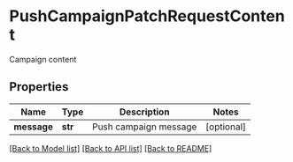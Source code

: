# PushCampaignPatchRequestContent

Campaign content
## Properties
Name | Type | Description | Notes
------------ | ------------- | ------------- | -------------
**message** | **str** | Push campaign message | [optional] 

[[Back to Model list]](../README.md#documentation-for-models) [[Back to API list]](../README.md#documentation-for-api-endpoints) [[Back to README]](../README.md)


